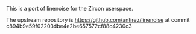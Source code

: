 This is a port of linenoise for the Zircon userspace.

The upstream repository is https://github.com/antirez/linenoise
at commit c894b9e59f02203dbe4e2be657572cf88c4230c3
